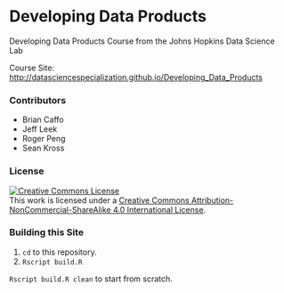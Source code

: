 # Developing Data Products

Developing Data Products Course from the Johns Hopkins Data Science Lab

Course Site: http://datasciencespecialization.github.io/Developing_Data_Products

### Contributors

* Brian Caffo
* Jeff Leek
* Roger Peng
* Sean Kross

### License

<a rel="license" href="http://creativecommons.org/licenses/by-nc-sa/4.0/"><img alt="Creative Commons License" style="border-width:0" src="https://i.creativecommons.org/l/by-nc-sa/4.0/88x31.png" /></a><br />This work is licensed under a <a rel="license" href="http://creativecommons.org/licenses/by-nc-sa/4.0/">Creative Commons Attribution-NonCommercial-ShareAlike 4.0 International License</a>.

### Building this Site

1. `cd` to this repository.
2. `Rscript build.R`

`Rscript build.R clean` to start from scratch.